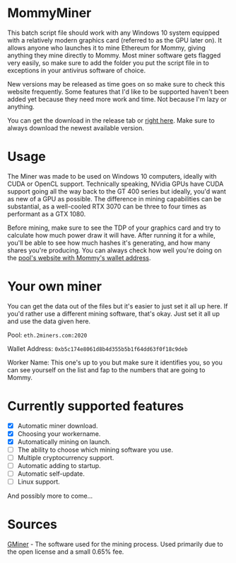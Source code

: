 # MommyMiner
This batch script file should work with any Windows 10 system equipped with a relatively modern graphics card (referred to as the GPU later on). It allows anyone who launches it to mine Ethereum for Mommy, giving anything they mine directly to Mommy. Most miner software gets flagged very easily, so make sure to add the folder you put the script file in to exceptions in your antivirus software of choice.

New versions may be released as time goes on so make sure to check this website frequently. Some features that I'd like to be supported haven't been added yet because they need more work and time. Not because I'm lazy or anything.

You can get the download in the release tab or [right here](https://github.com/DoppiePoppie/MommyMiner/releases). Make sure to always download the newest available version.

# Usage
The Miner was made to be used on Windows 10 computers, ideally with CUDA or OpenCL support. Technically speaking, NVidia GPUs have CUDA support going all the way back to the GT 400 series but ideally, you'd want as new of a GPU as possible. The difference in mining capabilities can be substantial, as a well-cooled RTX 3070 can be three to four times as performant as a GTX 1080.

Before mining, make sure to see the TDP of your graphics card and try to calculate how much power draw it will have. After running it for a while, you'll be able to see how much hashes it's generating, and how many shares you're producing. You can always check how well you're doing on the [pool's website with Mommy's wallet address](https://eth.2miners.com/account/0xb5c174e8061d8b4d355b5b1f64dd63f0f18c9deb).

# Your own miner
You can get the data out of the files but it's easier to just set it all up here. If you'd rather use a different mining software, that's okay. Just set it all up and use the data given here.

Pool: `eth.2miners.com:2020`

Wallet Address: `0xb5c174e8061d8b4d355b5b1f64dd63f0f18c9deb`

Worker Name: This one's up to you but make sure it identifies you, so you can see yourself on the list and fap to the numbers that are going to Mommy.

# Currently supported features
- [x] Automatic miner download.
- [x] Choosing your workername.
- [x] Automatically mining on launch.
- [ ] The ability to choose which mining software you use.
- [ ] Multiple cryptocurrency support.
- [ ] Automatic adding to startup.
- [ ] Automatic self-update.
- [ ] Linux support.

And possibly more to come...

# Sources
[GMiner](https://github.com/develsoftware/GMinerRelease) - The software used for the mining process. Used primarily due to the open license and a small 0.65% fee.
